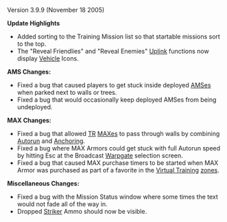 Version 3.9.9 (November 18 2005)

**Update Highlights**

- Added sorting to the Training Mission list so that startable missions sort to
  the top.
- The "Reveal Friendlies" and "Reveal Enemies"
  [Uplink](../weapons/Command_Uplink_Device.md) functions now display
  [Vehicle](../vehicles/Vehicle.md) Icons.

**AMS Changes:**

- Fixed a bug that caused players to get stuck inside deployed
  [AMSes](../vehicles/Advanced_Mobile_Station.md) when parked next to walls or
  trees.
- Fixed a bug that would occasionally keep deployed AMSes from being undeployed.

**MAX Changes:**

- Fixed a bug that allowed [TR](../etc/Terran_Republic.md)
  [MAXes](../items/Mechanized_Assault_Exo-Suit.md) to pass through walls by combining
  [Autorun](../terminology/Autorun.md) and
  [Anchoring](../terminology/Anchoring.md).
- Fixed a bug where MAX Armors could get stuck with full Autorun speed by
  hitting Esc at the Broadcast [Warpgate](../locations/Warpgate.md) selection
  screen.
- Fixed a bug that caused MAX purchase timers to be started when MAX Armor was
  purchased as part of a favorite in the
  [Virtual Training](../locations/VR_Training.md)
  [zones](../terminology/Zone.md).

**Miscellaneous Changes:**

- Fixed a bug with the Mission Status window where some times the text would not
  fade all of the way in.
- Dropped [Striker](../weapons/Striker.md) Ammo should now be visible.

<!--[category:Patches](category:Patches.md)-->
